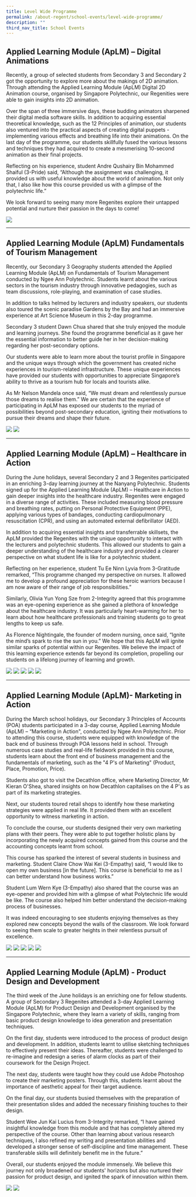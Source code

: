 ```yaml
---
title: Level Wide Programme
permalink: /about-regent/school-events/level-wide-programme/
description: ""
third_nav_title: School Events
---
```

## **Applied Learning Module (ApLM) – Digital Animations**

Recently, a group of selected students from Secondary 3 and Secondary 2 got the opportunity to explore more about the makings of 2D animation. Through attending the Applied Learning Module (ApLM) Digital 2D Animation course, organised by Singapore Polytechnic, our Regenities were able to gain insights into 2D animation.

Over the span of three immersive days, these budding animators sharpened their digital media software skills. In addition to acquiring essential theoretical knowledge, such as the 12 Principles of animation, our students also ventured into the practical aspects of creating digital puppets - implementing various effects and breathing life into their animations.  On the last day of the programme, our students skillfully fused the various lessons and techniques they had acquired to create a mesmerising 10-second animation as their final projects. 

Reflecting on his experience, student Andre Qushairy Bin Mohammed Shaiful (3-Pride) said, “Although the assignment was challenging, it provided us with useful knowledge about the world of animation. Not only that, I also like how this course provided us with a glimpse of the polytechnic life.”

We look forward to seeing many more Regenites explore their untapped potential and nurture their passion in the days to come! 

![](/images/School%20Events/Level%20Wide%20Programmes/ApLM-Animations.png)

---

## **Applied Learning Module (ApLM) Fundamentals of Tourism Management**

Recently, our Secondary 3 Geography students attended the Applied Learning Module (ApLM) on Fundamentals of Tourism Management conducted by Ngee Ann Polytechnic. Students learnt about the various sectors in the tourism industry through innovative pedagogies, such as team discussions, role-playing, and examination of case studies. 

In addition to talks helmed by lecturers and industry speakers, our students also toured the scenic paradise Gardens by the Bay and had an immersive experience at Art Science Museum in this 2-day programme. 

Secondary 3 student Dawn Chua shared that she truly enjoyed the module and learning journeys. She found the programme beneficial as it gave her the essential information to better guide her in her decision-making regarding her post-secondary options.

Our students were able to learn more about the tourist profile in Singapore and the unique ways through which the government has created niche experiences in tourism-related infrastructure. These unique experiences have provided our students with opportunities to appreciate Singapore’s ability to thrive as a tourism hub for locals and tourists alike.

As Mr Nelson Mandela once said, “We must dream and relentlessly pursue those dreams to realise them.” We are certain that the experience of participating in ApLM has exposed our students to the myriad of possibilities beyond post-secondary education, igniting their motivations to pursue their dreams and shape their future.

![](/images/School%20Events/Level%20Wide%20Programmes/ApLM-TourismMgt-1.png)
![](/images/School%20Events/Level%20Wide%20Programmes/ApLM-TourismMgt-2.png)

---

## **Applied Learning Module (ApLM) – Healthcare in Action**

During the June holidays, several Secondary 2 and 3 Regenites participated in an enriching 3-day learning journey at the Nanyang Polytechnic. Students signed up for the Applied Learning Module (ApLM) – Healthcare in Action to gain deeper insights into the healthcare industry. Regenites were engaged in a diverse range of activities. These included measuring blood pressure and breathing rates, putting on Personal Protective Equipment (PPE), applying various types of bandages, conducting cardiopulmonary resuscitation (CPR), and using an automated external defibrillator (AED). 

In addition to acquiring essential insights and transferrable skillsets, the ApLM provided the Regenites with the unique opportunity to interact with the lecturers and polytechnic students. This allowed our students to gain a deeper understanding of the healthcare industry and provided a clearer perspective on what student life is like for a polytechnic student. 

Reflecting on her experience, student Tu Ee Ninn Lyvia from 3-Gratitude remarked, “This programme changed my perspective on nurses. It allowed me to develop a profound appreciation for these heroic warriors because I am now aware of their range of job responsibilities.”

Similarly, Olivia Yun Yong Sze from 2-Integrity agreed that this programme was an eye-opening experience as she gained a plethora of knowledge about the healthcare industry. It was particularly heart-warming for her to learn about how healthcare professionals and training students go to great lengths to keep us safe.

As Florence Nightingale, the founder of modern nursing, once said, “Ignite the mind’s spark to rise the sun in you.” We hope that this ApLM will ignite similar sparks of potential within our Regenites. We believe the impact of this learning experience extends far beyond its completion, propelling our students on a lifelong journey of learning and growth. 

![](/images/School%20Events/Level%20Wide%20Programmes/ApLM-Healthcare-1.png)
![](/images/School%20Events/Level%20Wide%20Programmes/ApLM-Healthcare-2.png)
![](/images/School%20Events/Level%20Wide%20Programmes/ApLM-Healthcare-3.png)
![](/images/School%20Events/Level%20Wide%20Programmes/ApLM-Healthcare-4.png)
![](/images/School%20Events/Level%20Wide%20Programmes/ApLM-Healthcare-5.png)

---

## **Applied Learning Module (ApLM)- Marketing in Action**

During the March school holidays, our Secondary 3 Principles of Accounts (POA) students participated in a 3-day course, Applied Learning Module (ApLM) – “Marketing in Action", conducted by Ngee Ann Polytechnic. Prior to attending this course, students were equipped with knowledge of the back end of business through POA lessons held in school. Through numerous case studies and real-life fieldwork provided in this course, students learn about the front end of business management and the fundamentals of marketing, such as the "4 P's of Marketing" (Product, Place, Promotion, Price). 

Students also got to visit the Decathlon office, where Marketing Director, Mr Kieran O'Shea, shared insights on how Decathlon capitalises on the 4 P's as part of its marketing strategies.

Next, our students toured retail shops to identify how these marketing strategies were applied in real life. It provided them with an excellent opportunity to witness marketing in action.

To conclude the course, our students designed their very own marketing plans with their peers. They were able to put together holistic plans by incorporating the newly acquired concepts gained from this course and the accounting concepts learnt from school.

This course has sparked the interest of several students in business and marketing. Student Claire Chow Wai Kei (3-Empathy) said, “I would like to open my own business [in the future]. This course is beneficial to me as I can better understand how business works.”

Student Lum Wern Kye (3-Empathy) also shared that the course was an eye-opener and provided him with a glimpse of what Polytechnic life would be like. The course also helped him better understand the decision-making process of businesses.

It was indeed encouraging to see students enjoying themselves as they explored new concepts beyond the walls of the classroom. We look forward to seeing them scale to greater heights in their relentless pursuit of excellence.

![](/images/School%20Events/Level%20Wide%20Programmes/ApLM-Marketing-1.png)
![](/images/School%20Events/Level%20Wide%20Programmes/ApLM-Marketing-2.png)
![](/images/School%20Events/Level%20Wide%20Programmes/ApLM-Marketing-3.png)
![](/images/School%20Events/Level%20Wide%20Programmes/ApLM-Marketing-4.png)
![](/images/School%20Events/Level%20Wide%20Programmes/ApLM-Marketing-5.png)

---

## **Applied Learning Module (ApLM) - Product Design and Development**

The third week of the June holidays is an enriching one for fellow students. A group of Secondary 3 Regenites attended a 3-day Applied Learning Module (ApLM) for Product Design and Development organised by the Singapore Polytechnic, where they learn a variety of skills, ranging from basic product design knowledge to idea generation and presentation techniques.

On the first day, students were introduced to the process of product design and development. In addition, students learnt to utilise sketching techniques to effectively present their ideas. Thereafter, students were challenged to re-imagine and redesign a series of alarm clocks as part of their coursework for the Design Project.

The next day, students were taught how they could use Adobe Photoshop to create their marketing posters. Through this, students learnt about the importance of aesthetic appeal for their target audience.

On the final day, our students busied themselves with the preparation of their presentation slides and added the necessary finishing touches to their design. 

Student Wee Jun Kai Lucius from 3-Integrity remarked, “I have gained insightful knowledge from this module and that has completely altered my perspective of the course. Other than learning about various research techniques, I also refined my writing and presentation abilities and developed a stronger sense of self-discipline and time management. These transferable skills will definitely benefit me in the future.”

Overall, our students enjoyed the module immensely. We believe this journey not only broadened our students' horizons but also nurtured their passion for product design, and ignited the spark of innovation within them.

![](/images/School%20Events/Level%20Wide%20Programmes/ApLM-ProductDesign-1.png)
![](/images/School%20Events/Level%20Wide%20Programmes/ApLM-ProductDesign-2.png)